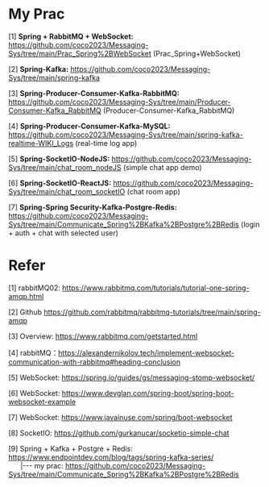 # My Prac
[1] **Spring + RabbitMQ + WebSocket:** https://github.com/coco2023/Messaging-Sys/tree/main/Prac_Spring%2BWebSocket (Prac_Spring+WebSocket)

[2] **Spring-Kafka:** https://github.com/coco2023/Messaging-Sys/tree/main/spring-kafka

[3] **Spring-Producer-Consumer-Kafka-RabbitMQ:** https://github.com/coco2023/Messaging-Sys/tree/main/Producer-Consumer-Kafka_RabbitMQ (Producer-Consumer-Kafka_RabbitMQ)

[4] **Spring-Producer-Consumer-Kafka-MySQL:** https://github.com/coco2023/Messaging-Sys/tree/main/spring-kafka-realtime-WIKI_Logs (real-time log app)

[5] **Spring-SocketIO-NodeJS:** https://github.com/coco2023/Messaging-Sys/tree/main/chat_room_nodeJS (simple chat app demo)

[6] **Spring-SocketIO-ReactJS:** https://github.com/coco2023/Messaging-Sys/tree/main/chat_room_socketIO (chat room app)

[7] **Spring-Spring Security-Kafka-Postgre-Redis:** https://github.com/coco2023/Messaging-Sys/tree/main/Communicate_Spring%2BKafka%2BPostgre%2BRedis (login + auth + chat with selected user)

# Refer

[1] rabbitMQ02: https://www.rabbitmq.com/tutorials/tutorial-one-spring-amqp.html

[2] Github https://github.com/rabbitmq/rabbitmq-tutorials/tree/main/spring-amqp

[3] Overview: https://www.rabbitmq.com/getstarted.html

[4] rabbitMQ：https://alexandernikolov.tech/implement-websocket-communication-with-rabbitmq#heading-conclusion

[5] WebSocket: https://spring.io/guides/gs/messaging-stomp-websocket/

[6] WebSocket: https://www.devglan.com/spring-boot/spring-boot-websocket-example

[7] WebSocket: https://www.javainuse.com/spring/boot-websocket

[8] SocketIO: https://github.com/gurkanucar/socketio-simple-chat

[9] Spring + Kafka + Postgre + Redis: https://www.endpointdev.com/blog/tags/spring-kafka-series/ <br> 
&nbsp; &nbsp; &nbsp; |--- my prac: https://github.com/coco2023/Messaging-Sys/tree/main/Communicate_Spring%2BKafka%2BPostgre%2BRedis
